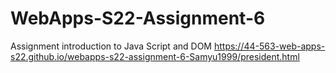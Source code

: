 # WebApps-S22-Assignment-6
Assignment introduction to Java Script and DOM
 https://44-563-web-apps-s22.github.io/webapps-s22-assignment-6-Samyu1999/president.html
 
 

